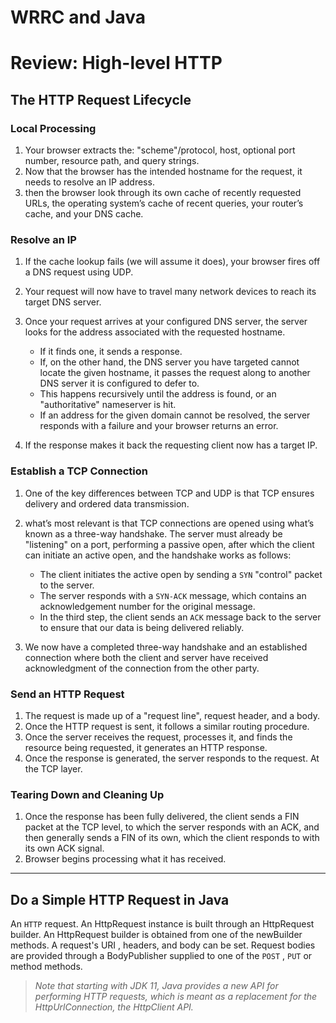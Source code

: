 # **WRRC and Java**


# Review: High-level HTTP
## The HTTP Request Lifecycle

### **Local Processing**

1. Your browser extracts the: "scheme"/protocol, host, optional port number, resource path, and query strings.
2. Now that the browser has the intended hostname for the request, it needs to resolve an IP address.
3. then the browser look through its own cache of recently requested URLs, the operating system’s cache of recent queries, your router’s cache, and your DNS cache.

### **Resolve an IP**

1. If the cache lookup fails (we will assume it does), your browser fires off a DNS request using UDP.
2. Your request will now have to travel many network devices to reach its target DNS server.
3. Once your request arrives at your configured DNS server, the server looks for the address associated with the requested hostname.

   - If it finds one, it sends a response.
   - If, on the other hand, the DNS server you have targeted cannot locate the given hostname, it passes the request along to another DNS server it is configured to defer to.
   - This happens recursively until the address is found, or an "authoritative" nameserver is hit.
   - If an address for the given domain cannot be resolved, the server responds with a failure and your browser returns an error.

4. If the response makes it back the requesting client now has a target IP.

### **Establish a TCP Connection**

1. One of the key differences between TCP and UDP is that TCP ensures delivery and ordered data transmission.

2. what’s most relevant is that TCP connections are opened using what’s known as a three-way handshake. The server must already be "listening" on a port, performing a passive open, after which the client can initiate an active open, and the handshake works as follows:

   - The client initiates the active open by sending a `SYN` "control" packet to the server.
   - The server responds with a `SYN-ACK` message, which contains an acknowledgement number for the original message.
   - In the third step, the client sends an `ACK` message back to the server to ensure that our data is being delivered reliably.

3. We now have a completed three-way handshake and an established connection where both the client and server have received acknowledgment of the connection from the other party.

### **Send an HTTP Request**

1. The request is made up of a "request line", request header, and a body.
2. Once the HTTP request is sent, it follows a similar routing procedure.
3. Once the server receives the request, processes it, and finds the resource being requested, it generates an HTTP response.
4. Once the response is generated, the server responds to the request. At the TCP layer.

### **Tearing Down and Cleaning Up**

1. Once the response has been fully delivered, the client sends a FIN packet at the TCP level, to which the server responds with an ACK, and then generally sends a FIN of its own, which the client responds to with its own ACK signal.
2. Browser begins processing what it has received.
<hr>

## **Do a Simple HTTP Request in Java**

An `HTTP` request. An HttpRequest instance is built through an HttpRequest builder. An HttpRequest builder is obtained from one of the newBuilder methods. A request's URI , headers, and body can be set. Request bodies are provided through a BodyPublisher supplied to one of the `POST` , `PUT` or method methods.

> *Note that starting with JDK 11, Java provides a new API for performing HTTP requests, which is meant as a replacement for the HttpUrlConnection, the HttpClient API.*
